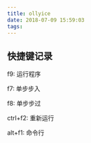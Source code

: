 ```yaml
---
title: ollyice
date: 2018-07-09 15:59:03
tags:
---
```


## 快捷键记录

f9:          运行程序

f7:          单步步入

f8:          单步步过

ctrl+f2:    重新运行

alt+f1:      命令行